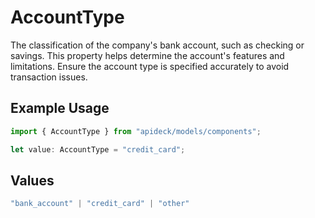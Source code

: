 # AccountType

The classification of the company's bank account, such as checking or savings. This property helps determine the account's features and limitations. Ensure the account type is specified accurately to avoid transaction issues.

## Example Usage

```typescript
import { AccountType } from "apideck/models/components";

let value: AccountType = "credit_card";
```

## Values

```typescript
"bank_account" | "credit_card" | "other"
```